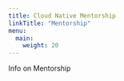 ```yaml
---
title: Cloud Native Mentorship
linkTitle: "Mentorship"
menu:
  main:
    weight: 20
---
```


Info on Mentorship